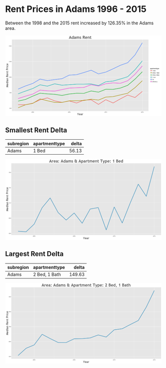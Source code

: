 Rent Prices in Adams 1996 - 2015
================

Between the 1998 and the 2015 rent increased by 126.35% in the Adams area.

![](../images/adams.png)

Smallest Rent Delta
-------------------

| subregion | apartmenttype |  delta|
|:----------|:--------------|------:|
| Adams     | 1 Bed         |  56.13|

![](../images/rentDecrease/adams.png)

Largest Rent Delta
------------------

| subregion | apartmenttype |   delta|
|:----------|:--------------|-------:|
| Adams     | 2 Bed, 1 Bath |  149.63|

![](../images/rentIncrease/adams.png)

